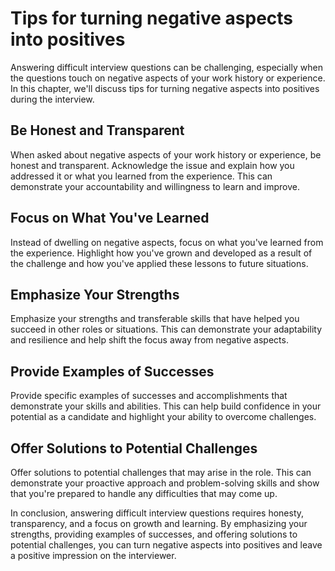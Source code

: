 Tips for turning negative aspects into positives
====================================================================================================

Answering difficult interview questions can be challenging, especially when the questions touch on negative aspects of your work history or experience. In this chapter, we'll discuss tips for turning negative aspects into positives during the interview.

Be Honest and Transparent
-------------------------

When asked about negative aspects of your work history or experience, be honest and transparent. Acknowledge the issue and explain how you addressed it or what you learned from the experience. This can demonstrate your accountability and willingness to learn and improve.

Focus on What You've Learned
----------------------------

Instead of dwelling on negative aspects, focus on what you've learned from the experience. Highlight how you've grown and developed as a result of the challenge and how you've applied these lessons to future situations.

Emphasize Your Strengths
------------------------

Emphasize your strengths and transferable skills that have helped you succeed in other roles or situations. This can demonstrate your adaptability and resilience and help shift the focus away from negative aspects.

Provide Examples of Successes
-----------------------------

Provide specific examples of successes and accomplishments that demonstrate your skills and abilities. This can help build confidence in your potential as a candidate and highlight your ability to overcome challenges.

Offer Solutions to Potential Challenges
---------------------------------------

Offer solutions to potential challenges that may arise in the role. This can demonstrate your proactive approach and problem-solving skills and show that you're prepared to handle any difficulties that may come up.

In conclusion, answering difficult interview questions requires honesty, transparency, and a focus on growth and learning. By emphasizing your strengths, providing examples of successes, and offering solutions to potential challenges, you can turn negative aspects into positives and leave a positive impression on the interviewer.
